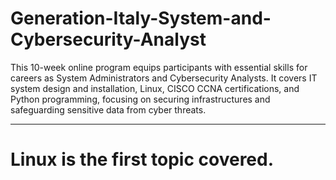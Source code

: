 # Generation-Italy-System-and-Cybersecurity-Analyst
This 10-week online program equips participants with essential skills for careers as System Administrators and Cybersecurity Analysts. It covers IT system design and installation, Linux, CISCO CCNA certifications, and Python programming, focusing on securing infrastructures and safeguarding sensitive data from cyber threats.

---

# Linux is the first topic covered. 
